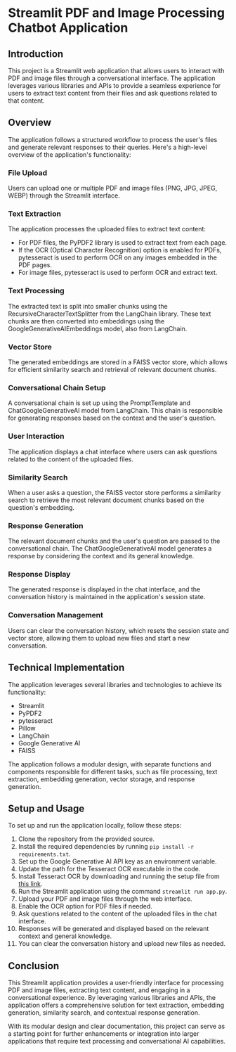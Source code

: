 # Streamlit PDF and Image Processing Chatbot Application

## Introduction
This project is a Streamlit web application that allows users to interact with PDF and image files through a conversational interface. The application leverages various libraries and APIs to provide a seamless experience for users to extract text content from their files and ask questions related to that content.

## Overview
The application follows a structured workflow to process the user's files and generate relevant responses to their queries. Here's a high-level overview of the application's functionality:

### File Upload
Users can upload one or multiple PDF and image files (PNG, JPG, JPEG, WEBP) through the Streamlit interface.

### Text Extraction
The application processes the uploaded files to extract text content:
- For PDF files, the PyPDF2 library is used to extract text from each page.
- If the OCR (Optical Character Recognition) option is enabled for PDFs, pytesseract is used to perform OCR on any images embedded in the PDF pages.
- For image files, pytesseract is used to perform OCR and extract text.

### Text Processing
The extracted text is split into smaller chunks using the RecursiveCharacterTextSplitter from the LangChain library. These text chunks are then converted into embeddings using the GoogleGenerativeAIEmbeddings model, also from LangChain.

### Vector Store
The generated embeddings are stored in a FAISS vector store, which allows for efficient similarity search and retrieval of relevant document chunks.

### Conversational Chain Setup
A conversational chain is set up using the PromptTemplate and ChatGoogleGenerativeAI model from LangChain. This chain is responsible for generating responses based on the context and the user's question.

### User Interaction
The application displays a chat interface where users can ask questions related to the content of the uploaded files.

### Similarity Search
When a user asks a question, the FAISS vector store performs a similarity search to retrieve the most relevant document chunks based on the question's embedding.

### Response Generation
The relevant document chunks and the user's question are passed to the conversational chain. The ChatGoogleGenerativeAI model generates a response by considering the context and its general knowledge.

### Response Display
The generated response is displayed in the chat interface, and the conversation history is maintained in the application's session state.

### Conversation Management
Users can clear the conversation history, which resets the session state and vector store, allowing them to upload new files and start a new conversation.

## Technical Implementation
The application leverages several libraries and technologies to achieve its functionality:
- Streamlit
- PyPDF2
- pytesseract
- Pillow
- LangChain
- Google Generative AI
- FAISS

The application follows a modular design, with separate functions and components responsible for different tasks, such as file processing, text extraction, embedding generation, vector storage, and response generation.

## Setup and Usage
To set up and run the application locally, follow these steps:
1. Clone the repository from the provided source.
2. Install the required dependencies by running `pip install -r requirements.txt`.
3. Set up the Google Generative AI API key as an environment variable.
4. Update the path for the Tesseract OCR executable in the code.
5. Install Tesseract OCR by downloading and running the setup file from [this link](https://digi.bib.uni-mannheim.de/tesseract/tesseract-ocr-w64-setup-5.3.3.20231005.exe).
6. Run the Streamlit application using the command `streamlit run app.py`.
7. Upload your PDF and image files through the web interface.
8. Enable the OCR option for PDF files if needed.
9. Ask questions related to the content of the uploaded files in the chat interface.
10. Responses will be generated and displayed based on the relevant context and general knowledge.
11. You can clear the conversation history and upload new files as needed.


## Conclusion
This Streamlit application provides a user-friendly interface for processing PDF and image files, extracting text content, and engaging in a conversational experience. By leveraging various libraries and APIs, the application offers a comprehensive solution for text extraction, embedding generation, similarity search, and contextual response generation.

With its modular design and clear documentation, this project can serve as a starting point for further enhancements or integration into larger applications that require text processing and conversational AI capabilities.

